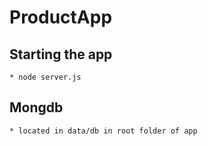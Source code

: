 # ProductApp

## Starting the app

	* node server.js

## Mongdb

	* located in data/db in root folder of app 
